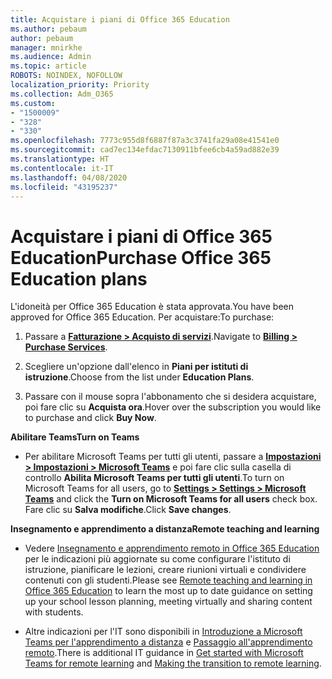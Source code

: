 ```yaml
---
title: Acquistare i piani di Office 365 Education
ms.author: pebaum
author: pebaum
manager: mnirkhe
ms.audience: Admin
ms.topic: article
ROBOTS: NOINDEX, NOFOLLOW
localization_priority: Priority
ms.collection: Adm_O365
ms.custom:
- "1500009"
- "328"
- "330"
ms.openlocfilehash: 7773c955d8f6887f87a3c3741fa29a08e41541e0
ms.sourcegitcommit: cad7ec134efdac7130911bfee6cb4a59ad882e39
ms.translationtype: HT
ms.contentlocale: it-IT
ms.lasthandoff: 04/08/2020
ms.locfileid: "43195237"
---
```

# <a name="purchase-office-365-education-plans"></a><span data-ttu-id="ead52-102">Acquistare i piani di Office 365 Education</span><span class="sxs-lookup"><span data-stu-id="ead52-102">Purchase Office 365 Education plans</span></span>

<span data-ttu-id="ead52-103">L'idoneità per Office 365 Education è stata approvata.</span><span class="sxs-lookup"><span data-stu-id="ead52-103">You have been approved for Office 365 Education.</span></span>  <span data-ttu-id="ead52-104">Per acquistare:</span><span class="sxs-lookup"><span data-stu-id="ead52-104">To purchase:</span></span>

1. <span data-ttu-id="ead52-105">Passare a **[Fatturazione > Acquisto di servizi](https://portal.office.com/AdminPortal/Home#/catalog)**.</span><span class="sxs-lookup"><span data-stu-id="ead52-105">Navigate to **[Billing > Purchase Services](https://portal.office.com/AdminPortal/Home#/catalog)**.</span></span>

2. <span data-ttu-id="ead52-106">Scegliere un'opzione dall'elenco in **Piani per istituti di istruzione**.</span><span class="sxs-lookup"><span data-stu-id="ead52-106">Choose from the list under **Education Plans**.</span></span>

3. <span data-ttu-id="ead52-107">Passare con il mouse sopra l'abbonamento che si desidera acquistare, poi fare clic su **Acquista ora**.</span><span class="sxs-lookup"><span data-stu-id="ead52-107">Hover over the subscription you would like to purchase and click **Buy Now**.</span></span>

<span data-ttu-id="ead52-108">**Abilitare Teams**</span><span class="sxs-lookup"><span data-stu-id="ead52-108">**Turn on Teams**</span></span>

- <span data-ttu-id="ead52-109">Per abilitare Microsoft Teams per tutti gli utenti, passare a **[Impostazioni > Impostazioni > Microsoft Teams](https://admin.microsoft.com/Adminportal/Home#/SettingsMultiPivot/:/Settings/L1/SkypeTeams)** e poi fare clic sulla casella di controllo **Abilita Microsoft Teams per tutti gli utenti**.</span><span class="sxs-lookup"><span data-stu-id="ead52-109">To turn on Microsoft Teams for all users, go to **[Settings > Settings > Microsoft Teams](https://admin.microsoft.com/Adminportal/Home#/SettingsMultiPivot/:/Settings/L1/SkypeTeams)** and click the **Turn on Microsoft Teams for all users** check box.</span></span>  <span data-ttu-id="ead52-110">Fare clic su **Salva modifiche**.</span><span class="sxs-lookup"><span data-stu-id="ead52-110">Click **Save changes**.</span></span>

<span data-ttu-id="ead52-111">**Insegnamento e apprendimento a distanza**</span><span class="sxs-lookup"><span data-stu-id="ead52-111">**Remote teaching and learning**</span></span>

- <span data-ttu-id="ead52-112">Vedere [Insegnamento e apprendimento remoto in Office 365 Education](https://support.office.com/article/remote-teaching-and-learning-in-office-365-education-f651ccae-7b65-478b-8366-51bb884025c4) per le indicazioni più aggiornate su come configurare l'istituto di istruzione, pianificare le lezioni, creare riunioni virtuali e condividere contenuti con gli studenti.</span><span class="sxs-lookup"><span data-stu-id="ead52-112">Please see [Remote teaching and learning in Office 365 Education](https://support.office.com/article/remote-teaching-and-learning-in-office-365-education-f651ccae-7b65-478b-8366-51bb884025c4) to learn the most up to date guidance on setting up your school lesson planning, meeting virtually and sharing content with students.</span></span>

- <span data-ttu-id="ead52-113">Altre indicazioni per l'IT sono disponibili in [Introduzione a Microsoft Teams per l'apprendimento a distanza](https://docs.microsoft.com/MicrosoftTeams/remote-learning-edu) e [Passaggio all'apprendimento remoto](https://www.microsoft.com/education/remote-learning).</span><span class="sxs-lookup"><span data-stu-id="ead52-113">There is additional IT guidance in [Get started with Microsoft Teams for remote learning](https://docs.microsoft.com/MicrosoftTeams/remote-learning-edu) and [Making the transition to remote learning](https://www.microsoft.com/education/remote-learning).</span></span>
